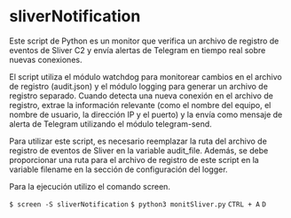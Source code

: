 # sliverNotification
Este script de Python es un monitor que verifica un archivo de registro de eventos de Sliver C2 y envía alertas de Telegram en tiempo real sobre nuevas conexiones.  

El script utiliza el módulo watchdog para monitorear cambios en el archivo de registro (audit.json) y el módulo logging para generar un archivo de registro separado. Cuando detecta una nueva conexión en el archivo de registro, extrae la información relevante (como el nombre del equipo, el nombre de usuario, la dirección IP y el puerto) y la envía como mensaje de alerta de Telegram utilizando el módulo telegram-send.  

Para utilizar este script, es necesario reemplazar la ruta del archivo de registro de eventos de Sliver en la variable audit_file. Además, se debe proporcionar una ruta para el archivo de registro de este script en la variable filename en la sección de configuración del logger.

Para la ejecución utilizo el comando screen. 

`$ screen -S sliverNotification`
`$ python3 monitSliver.py`
`CTRL + A`
`D`
